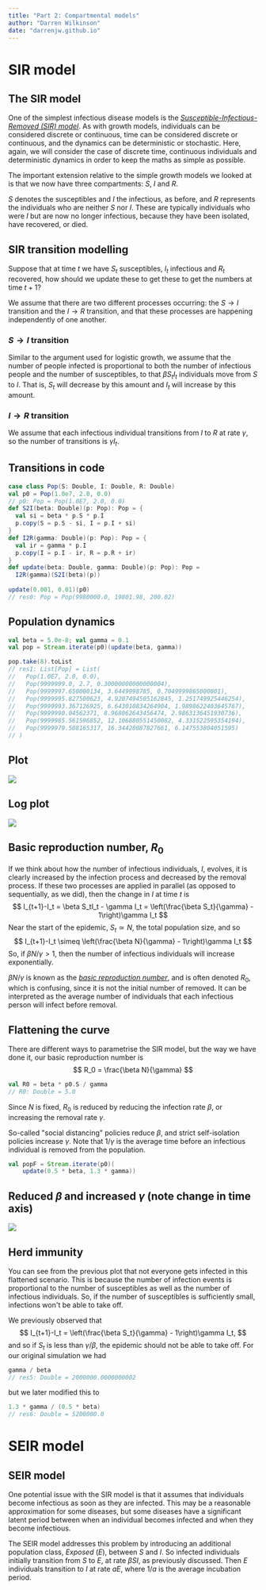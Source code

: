 ```yaml
---
title: "Part 2: Compartmental models"
author: "Darren Wilkinson"
date: "darrenjw.github.io"
---
```


# SIR model

## The SIR model

One of the simplest infectious disease models is the [*Susceptible-Infectious-Removed (SIR) model*](https://en.wikipedia.org/wiki/Compartmental_models_in_epidemiology). As with growth models, individuals can be considered discrete or continuous, time can be considered discrete or continuous, and the dynamics can be deterministic or stochastic. Here, again, we will consider the case of discrete time, continuous individuals and deterministic dynamics in order to keep the maths as simple as possible.

The important extension relative to the simple growth models we looked at is that we now have three compartments: *S*, *I* and *R*.

*S* denotes the susceptibles and *I* the infectious, as before, and *R* represents the individuals who are neither *S* nor *I*. These are typically individuals who were *I* but are now no longer infectious, because they have been isolated, have recovered, or died.

## SIR transition modelling

Suppose that at time $t$ we have $S_t$ susceptibles, $I_t$ infectious and $R_t$ recovered, how should we update these to get these to get the numbers at time $t+1$?

We assume that there are two different processes occurring: the $S\rightarrow I$ transition and the $I\rightarrow R$ transition, and that these processes are happening independently of one another.

### $S\rightarrow I$ transition

Similar to the argument used for logistic growth, we assume that the number of people infected is proportional to both the number of infectious people and the number of susceptibles, to that $\beta S_tI_t$ individuals move from $S$ to $I$. That is, $S_t$ will decrease by this amount and $I_t$ will increase by this amount.

### $I\rightarrow R$ transition

We assume that each infectious individual transitions from $I$ to $R$ at rate $\gamma$, so the number of transitions is $\gamma I_t$.

## Transitions in code

```scala
case class Pop(S: Double, I: Double, R: Double)
val p0 = Pop(1.0e7, 2.0, 0.0)
// p0: Pop = Pop(1.0E7, 2.0, 0.0)
def S2I(beta: Double)(p: Pop): Pop = {
  val si = beta * p.S * p.I
  p.copy(S = p.S - si, I = p.I + si)
}
def I2R(gamma: Double)(p: Pop): Pop = {
  val ir = gamma * p.I
  p.copy(I = p.I - ir, R = p.R + ir)
}
def update(beta: Double, gamma: Double)(p: Pop): Pop =
  I2R(gamma)(S2I(beta)(p))
  
update(0.001, 0.01)(p0)
// res0: Pop = Pop(9980000.0, 19801.98, 200.02)
```

## Population dynamics

```scala
val beta = 5.0e-8; val gamma = 0.1
val pop = Stream.iterate(p0)(update(beta, gamma))
```
```scala
pop.take(8).toList
// res1: List[Pop] = List(
//   Pop(1.0E7, 2.0, 0.0),
//   Pop(9999999.0, 2.7, 0.30000000000000004),
//   Pop(9999997.650000134, 3.6449998785, 0.7049999865000001),
//   Pop(9999995.827500623, 4.9207494505162845, 1.251749925446254),
//   Pop(9999993.367126925, 6.643010834264904, 1.9898622403645767),
//   Pop(9999990.04562371, 8.968062643456474, 2.9863136451930736),
//   Pop(9999985.561596852, 12.106880551450082, 4.331522595354194),
//   Pop(9999979.508165317, 16.34428087827661, 6.147553804051595)
// )
```

## Plot

![](sir.png)

## Log plot

![](lsir.png)

## Basic reproduction number, $R_0$

If we think about how the number of infectious individuals, $I$, evolves, it is clearly increased by the infection process and decreased by the removal process. If these two processes are applied in parallel (as opposed to sequentially, as we did), then the change in $I$ at time $t$ is
$$ I_{t+1}-I_t = \beta S_tI_t - \gamma I_t = \left(\frac{\beta S_t}{\gamma} - 1\right)\gamma I_t $$
Near the start of the epidemic, $S_t\simeq N$, the total population size, and so
$$ I_{t+1}-I_t \simeq \left(\frac{\beta N}{\gamma} - 1\right)\gamma I_t $$
So, if $\beta N/\gamma > 1$, then the number of infectious individuals will increase exponentially.

$\beta N/\gamma$ is known as the [*basic reproduction number*](https://en.wikipedia.org/wiki/Basic_reproduction_number), and is often denoted $R_0$, which is confusing, since it is not the initial number of removed. It can be interpreted as the average number of individuals that each infectious person will infect before removal.

## Flattening the curve

There are different ways to parametrise the SIR model, but the way we have done it, our basic reproduction number is
$$
R_0 = \frac{\beta N}{\gamma}
$$
```scala
val R0 = beta * p0.S / gamma
// R0: Double = 5.0
```
Since $N$ is fixed, $R_0$ is reduced by reducing the infection rate $\beta$, or increasing the removal rate $\gamma$.

So-called "social distancing" policies reduce $\beta$, and strict self-isolation policies increase $\gamma$. Note that $1/\gamma$ is the average time before an infectious individual is removed from the population.

```scala
val popF = Stream.iterate(p0)(
    update(0.5 * beta, 1.3 * gamma))
```

## Reduced $\beta$ and increased $\gamma$ (note change in time axis)

![](fsir.png)

## Herd immunity

You can see from the previous plot that not everyone gets infected in this flattened scenario. This is because the number of infection events is proportional to the number of susceptibles as well as the number of infectious individuals. So, if the number of susceptibles is sufficiently small, infections won't be able to take off.

We previously observed that
$$ I_{t+1}-I_t = \left(\frac{\beta S_t}{\gamma} - 1\right)\gamma I_t, $$
and so if $S_t$ is less than $\gamma/\beta$, the epidemic should not be able to take off.
For our original simulation we had
```scala
gamma / beta
// res5: Double = 2000000.0000000002
```
but we later modified this to
```scala
1.3 * gamma / (0.5 * beta)
// res6: Double = 5200000.0
```

# SEIR model

## SEIR model

One potential issue with the SIR model is that it assumes that individuals become infectious as soon as they are infected. This may be a reasonable approximation for some diseases, but some diseases have a significant latent period between when an individual becomes infected and when they become infectious. 

The SEIR model addresses this problem by introducing an additional population class, *Exposed* (*E*), between *S* and *I*. So infected individuals initially transition from *S* to *E*, at rate $\beta S I$, as previously discussed. Then *E* individuals transition to *I* at rate $a E$, where $1/a$ is the average incubation period.

